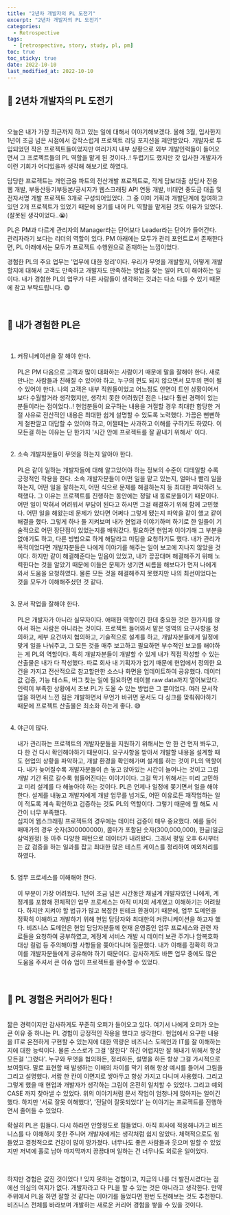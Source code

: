 ```yaml
---
title: "2년차 개발자의 PL 도전기"
excerpt: "2년차 개발자의 PL 도전기"
categories:
  - Retrospective
tags:
  - [retrospective, story, study, pl, pm]
toc: true
toc_sticky: true
date: 2022-10-10
last_modified_at: 2022-10-10
---
```


## 👊 2년차 개발자의 PL 도전기
<br>

오늘은 내가 가장 최근까지 하고 있는 일에 대해서 이야기해보겠다. 올해 3월, 입사한지 1년이 조금 넘은 시점에서 갑작스럽게 프로젝트 리딩 포지션을 제안받았다. 개발자로 투입되었던 작은 프로젝트들이었지만 여러가지 내부 상황으로 외부 개발인력들이 들어오면서 그 프로젝트들의 PL 역할을 맡게 된 것이다..! 두렵기도 했지만 갓 입사한 개발자가 이런 기회가 어디있을까 생각해 해보기로 하였다.

담당한 프로젝트는 개인금융 파트의 전산개발 프로젝트로, 작게 담보대출 상담사 전용 웹 개발, 부동산등기부등본/공시지가 웹스크래핑 API 연동 개발, 비대면 중도금 대출 및 전자서명 개발 프로젝트 3개로 구성되어있었다. 그 중 이미 기획과 개발단계에 참여하고 있던 2개 프로젝트가 있었기 때문에 용기를 내어 PL 역할을 맡게된 것도 이유가 있었다.(잘못된 생각이었다..😭)

PL은 PM과 다르게 관리자의 Manager라는 단어보다 Leader라는 단어가 들어간다. 관리자라기 보다는 리더의 역할이 있다. PM 아래에는 모두가 관리 포인트로서 존재한다면, PL 아래에서는 모두가 프로젝트 수행원으로 존재하는 느낌이었다.

경험한 PL의 주요 업무는 '업무에 대한 정리'이다. 우리가 무엇을 개발할지, 어떻게 개발할지에 대해서 고객도 만족하고 개발자도 만족하는 방법을 찾는 일이 PL이 해야하는 일이다. 내가 경험한 PL의 업무가 다른 사람들이 생각하는 것과는 다소 다를 수 있기 때문에 참고 부탁드립니다. 😅

<br>

## 	💭 내가 경험한 PL은
<br>

1. 커뮤니케이션을 잘 해야 한다.<br><br>
   PL은 PM 다음으로 고객과 많이 대화하는 사람이기 때문에 말을 잘해야 한다. 새로 만나는 사람들과 친해질 수 있어야 하고, 누구의 편도 되지 않으면서 모두의 편이 될 수 있어야 한다. 나의 고객은 내부 직원들이었고 어느정도 안면이 트인 상황이어서 보다 수월할거라 생각했지만, 생각치 못한 어려웠던 점은 나보다 훨씬 경력이 있는 분들이라는 점이었다..! 현업분들이 요구하는 내용을 거절할 경우 최대한 합당한 거절 사유로 전산적인 내용은 최대한 쉽게 설명할 수 있도록 노력했다. 가끔은 뻔뻔하게 철판깔고 대답할 수 있어야 하고, 어쩔때는 사과하고 이해를 구하기도 하였다. 이 모든걸 하는 이유는 단 한가지 '시간 안에 프로젝트를 잘 끝내기 위해서' 이다.
<br><br>

2. 소속 개발자분들이 무엇을 하는지 알아야 한다.<br><br>
   PL은 같이 일하는 개발자들에 대해 알고있어야 하는 정보의 수준이 디테일할 수록 긍정적인 작용을 한다. 소속 개발자분들이 어떤 일을 맡고 있는지, 얼마나 빨리 일을 하는지, 어떤 일을 잘하는지, 어떤 식으로 문제를 해결하는지 등 최대한 파악하려 노력했다. 그 이유는 프로젝트를 진행하는 동안에는 정말 내 동료분들이기 때문이다. 어떤 일이 막혀서 어려워서 부담이 된다고 하시면 그걸 해결하기 위해 함께 고민했다. 어떤 일을 해왔는데 문제가 있다면 어쩌다 그렇게 됐는지 파악을 같이 했고 같이 해결을 했다. 그렇게 하나 둘 지켜보며 내가 현업과 이야기하며 하기로 한 일들이 기술적으로 어떤 장단점이 있었는지를 배워갔다. 필요하면 현업과 이야기해 그 부분을 없애기도 하고, 다른 방법으로 하게 해달라고 미팅을 요청하기도 했다. 내가 관리가 목적이었다면 개발자분들은 나에게 이야기를 해주는 일이 보고에 지나지 않았을 것이다. 하지만 같이 해결해준다는 믿음이 있었고, 내가 끙끙대며 해결해주기 위해 노력한다는 것을 알았기 때문에 이들은 문제가 생기면 씨름을 해보다가 먼저 나에게 와서 도움을 요청하였다. 물론 모든 것을 해결해주지 못했지만 나의 최선이었다는 것을 모두가 이해해주셨던 것 같다.
<br><br>

3. 문서 작업을 잘해야 한다.<br><br>
  PL은 개발자가 아니라 실무자이다. 애매한 역할이긴 한데 중요한 것은 한가지를 앉아서 하는 사람은 아니라는 것이다. 프로젝트 들어와서 맡은 영역의 요구사항을 정의하고, 세부 요건까지 협의하고, 기술적으로 설계를 하고, 개발자분들에게 일정에 맞게 일을 나눠주고, 그 모든 것을 매주 보고하고 필요하면 부수적인 보고를 해야하는 게 PL의 역할이다. 특히 개발자분들이 개발할 수 있게 내가 직접 작성할 수 있는 산출물은 내가 다 작성했다. 따로 회사 내 기획자가 없기 때문에 현업에서 정의한 요건을 가지고 전산적으로 참고할만한 소스나 화면을 업데이트하여 공유했다. 데이터 값 검증, 기능 테스트, 버그 찾는 일에 필요하면 테이블 raw data까지 열어보았다. 인력이 부족한 상황에서 초보 PL가 도울 수 있는 방법은 그 뿐이었다. 여러 문서작업을 하면서 느낀 점은 개발하면서 무언가 바귀면 문서도 다 싱크를 맞춰줘야하기 때문에 프로젝트 산출물은 최소화 하는게 좋다. 😅
<br><br>

4. 야근이 많다.<br><br>
   내가 관리하는 프로젝트의 개발자분들을 지원하기 위해서는 안 한 건 먼저 봐두고, 다 한 건 다시 확인해야하기 때문이다. 요구사항을 받아서 개발할 내용을 설계할 때도 현업의 상황을 파악하고, 개발 환경을 확인해가며 설계를 하는 것이 PL의 역할이다. 내가 늦어질수록 개발자분들이 손 놓고 앉아있는 시간이 늘어나는 것이고 그럼 개발 기간 뒤로 갈수록 힘들어진다는 이야기이다. 그걸 막기 위해서는 미리 고민하고 미리 설계를 다 해놓아야 하는 것이다. PL은 언제나 일정에 쫒기면서 일을 해야 한다. 설계를 내놓고 개발자에게 개발 업무를 넘겨도, 어떤 이유로든 재작업하는 일이 적도록 계속 확인하고 검증하는 것도 PL의 역할이다. 그렇기 때문에 뭘 해도 시간이 너무 부족했다. <br>
   심지어 웹스크래핑 프로젝트의 경우에는 데이터 검증이 매우 중요했다. 예를 들어 매매가의 경우 숫자(300000000), 콤마가 포함된 숫자(300,000,000), 한글(일금삼억원정) 등 아주 다양한 패턴으로 데이터가 내려왔다. 그래서 평일 오후 6시부터는 값 검증을 하는 일과를 잡고 최대한 많은 테스트 케이스를 정리하여 예외처리를 하였다.
<br><br>

5. 업무 프로세스를 이해해야 한다.<br><br>
   이 부분이 가장 어려웠다. 1년이 조금 넘은 시간동안 채널계 개발자였던 나에게, 계정계를 포함해 전체적인 업무 프로세스는 아직 미지의 세계였고 이해하기는 어려웠다. 하지만 지켜야 할 법규가 많고 복잡한 핀테크 환경이기 때문에, 업무 도메인을 정확히 이해하고 개발하기 위해 현업 담당자와 최대한의 커뮤니케이션을 하고자 했다.
   비즈니스 도메인은 현업 담당자분들께 현재 운영중인 업무 프로세스와 관련 자료들을 요청하여 공부하였고, 계정계 서비스 개발 시 데이터 보관 주기나 암복호화 대상 컬럼 등 주의해야할 사항들을 쫒아다니며 질문했다. 내가 이해를 정확히 하고 이를 개발자분들에게 공유해야 하기 때문이다. 감사하게도 바쁜 업무 중에도 많은 도움을 주셔서 큰 이슈 업이 프로젝트를 완수할 수 있었다.

<br>

## 💪 PL 경험은 커리어가 된다 !
<br>
짧은 경력이지만 감사하게도 꾸준히 오퍼가 들어오고 있다. 여기서 나에게 오퍼가 오는 큰 이유 중 하나는 PL 경험이 긍정적인 작용을 했다고 생각한다. 현업에서 요구한 내용을 IT로 온전하게 구현할 수 있는지에 대한 역량은 비즈니스 도메인과 IT를 잘 이해하는지에 대한 능력이다. 물론 스스로가 그걸 '잘한다' 하긴 어렵지만 잘 해내기 위해서 항상 모든걸 '그렸다'. 누구와 무엇을 협의하든, 정리하든, 설명을 하든 항상 그걸 가시적으로 보여줬다. 말로 표현할 때 발생하는 이해의 차이를 막기 위해 항상 예시를 들어서 그림을 그리고 설명했다. 서랍 한 칸이 이면지로 쌓아두고 항상 가지고 다니며 사용했다. 그리고 그렇게 했을 때 현업과 개발자가 생각하는 그림이 온전히 일치할 수 있었다. 그리고 예외 CASE 까지 찾아낼 수 있었다. 위의 이야기처럼 문서 작업이 엄청나게 많아지는 일이긴 했다. 하지만 '서로 잘못 이해했다', '전달이 잘못되었다' 는 이야기는 프로젝트를 진행하면서 줄어들 수 있었다. 

<br>

확실히 PL은 힘들다. 다시 하라면 안할정도로 힘들었다. 아직 회사에 적응해나가고 비즈니스를 다 이해하지 못한 주니어 개발자에게는 생각처럼 쉽지 않았다. 체력적으로도 힘들었고 결정적으로 건강이 많이 망가졌다. 너무나도 좋은 사람들과 웃으며 일할 수 있었지만 저녁에 홀로 남아 마지막까지 끙끙대며 일하는 건 너무나도 외로운 일이었다.

<br>

하지만 경험은 값진 것이었다 ! 잊지 못하는 경험이고, 지금의 나를 더 발전시켰다는 점에선 의심의 여지가 없다. 개발자라고 다 PL을 할 수 있는 것은 아니라고 생각한다. 만약 주위에서 PL을 하면 잘할 것 같다는 이야기를 들었다면 한번 도전해보는 것도 추천한다. 비즈니스 전체를 바라보며 개발하는 새로운 커리어 경험을 쌓을 수 있을 것이다.